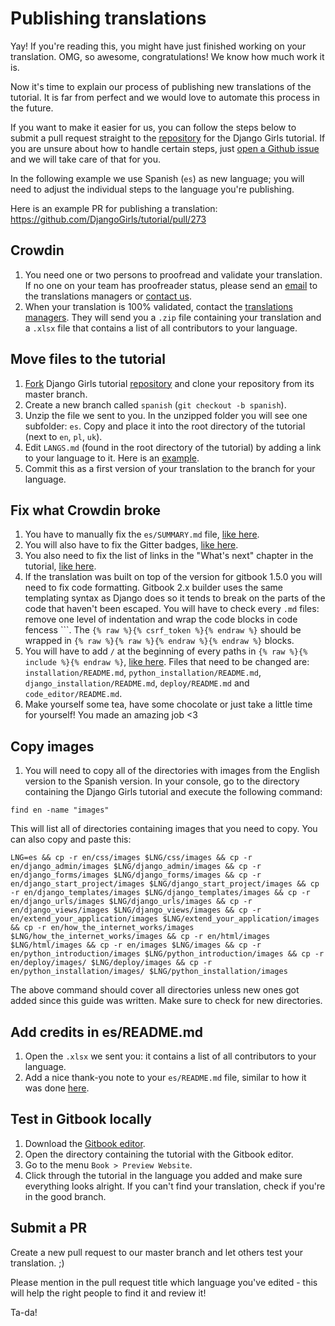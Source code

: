 # Publishing translations

Yay! If you're reading this, you might have just finished working on your translation. OMG, so awesome, congratulations! We know how much work it is.

Now it's time to explain our process of publishing new translations of the tutorial. It is far from perfect and we would love to automate this process in the future.

If you want to make it easier for us, you can follow the steps below to submit a pull request straight to the [repository](https://github.com/DjangoGirls/tutorial) for the Django Girls tutorial. If you are unsure about how to handle certain steps, just [open a Github issue](https://github.com/DjangoGirls/tutorial/issues/new) and we will take care of that for you.

In the following example we use Spanish (`es`) as new language; you will need to adjust the individual steps to the language you're publishing.

Here is an example PR for publishing a translation: https://github.com/DjangoGirls/tutorial/pull/273

Crowdin
-------

1. You need one or two persons to proofread and validate your translation. If no one on your team has proofreader status, please send an [email](mailto:translations@djangogirls.org) to the translations managers or [contact us](mailto:hello@djangogirls.org).
2. When your translation is 100% validated, contact the [translations managers](mailto:translations@djangogirls.org). They will send you a `.zip` file containing your translation and a `.xlsx` file that contains a list of all contributors to your language.

Move files to the tutorial
-------------

1. [Fork](https://help.github.com/articles/fork-a-repo/) Django Girls tutorial [repository](https://github.com/DjangoGirls/tutorial) and clone your repository from its master branch.
2. Create a new branch called `spanish` (`git checkout -b spanish`).
3. Unzip the file we sent to you. In the unzipped folder you will see one subfolder: `es`. Copy and place it into the root directory of the tutorial (next to `en`, `pl`, `uk`).
4. Edit `LANGS.md` (found in the root directory of the tutorial) by adding a link to your language to it. Here is an [example](https://github.com/DjangoGirls/tutorial/commit/569f10512bb5642661093dcbcc0ed7683d65cb38).
5. Commit this as a first version of your translation to the branch for your language.

Fix what Crowdin broke
-----------

1. You have to manually fix the `es/SUMMARY.md` file, [like here](https://github.com/DjangoGirls/tutorial/commit/b2fd8cd538db5107f9fb809282e0970f494a9314).
2. You will also have to fix the Gitter badges, [like here](https://github.com/DjangoGirls/tutorial/commit/82322d14b15a85aab36f379c747055d9d0219e52).
3. You also need to fix the list of links in the "What's next" chapter in the tutorial, [like here](https://github.com/DjangoGirls/tutorial/commit/9d47e214bb9e96b41f95be6c5010ff2138db4041).
4. If the translation was built on top of the version for gitbook 1.5.0 you will need to fix code formatting. Gitbook 2.x builder uses the same templating syntax as Django does so it tends to break on the parts of the code that haven't been escaped. You will have to check every `.md` files: remove one level of indentation and wrap the code blocks in code fencess \`\`\`. The `{% raw %}{% csrf_token %}{% endraw %}` should be wrapped in `{% raw %}{% raw %}{% endraw %}{% endraw %}` blocks.
5. You will have to add `/` at the beginning of every paths in `{% raw %}{% include %}{% endraw %}`, [like here](https://github.com/DjangoGirls/tutorial/commit/069f186d91d9787fff28227c60c89cd76d3bc92f). Files that need to be changed are: `installation/README.md`, `python_installation/README.md`, `django_installation/README.md`, `deploy/README.md` and `code_editor/README.md`.
6. Make yourself some tea, have some chocolate or just take a little time for yourself! You made an amazing job <3

Copy images
--------


1. You will need to copy all of the directories with images from the English version to the Spanish version. In your console, go to the directory containing the Django Girls tutorial and execute the following command:

```
find en -name "images"
```

This will list all of directories containing images that you need to copy. You can also copy and paste this:

```
LNG=es && cp -r en/css/images $LNG/css/images && cp -r en/django_admin/images $LNG/django_admin/images && cp -r en/django_forms/images $LNG/django_forms/images && cp -r en/django_start_project/images $LNG/django_start_project/images && cp -r en/django_templates/images $LNG/django_templates/images && cp -r en/django_urls/images $LNG/django_urls/images && cp -r en/django_views/images $LNG/django_views/images && cp -r en/extend_your_application/images $LNG/extend_your_application/images && cp -r en/how_the_internet_works/images $LNG/how_the_internet_works/images && cp -r en/html/images $LNG/html/images && cp -r en/images $LNG/images && cp -r en/python_introduction/images $LNG/python_introduction/images && cp -r en/deploy/images/ $LNG/deploy/images && cp -r en/python_installation/images/ $LNG/python_installation/images
```
The above command should cover all directories unless new ones got added since this guide was written. Make sure to check for new directories.

Add credits in es/README.md
-------

1. Open the `.xlsx` we sent you: it contains a list of all contributors to your language.
2. Add a nice thank-you note to your `es/README.md` file, similar to how it was done [here](https://github.com/DjangoGirls/tutorial/commit/4a12f8f554c842d8dc0a8484b768e4f2e7afec2e).

Test in Gitbook locally
------

1. Download the [Gitbook editor](https://www.gitbook.com/editor/).
2. Open the directory containing the tutorial with the Gitbook editor.
3. Go to the menu `Book > Preview Website`.
4. Click through the tutorial in the language you added and make sure everything looks alright. If you can't find your translation, check if you're in the good branch.

Submit a PR
-----------

Create a new pull request to our master branch and let others test your translation. ;)

Please mention in the pull request title which language you've edited - this will help the right people to find it and review it!

Ta-da!
